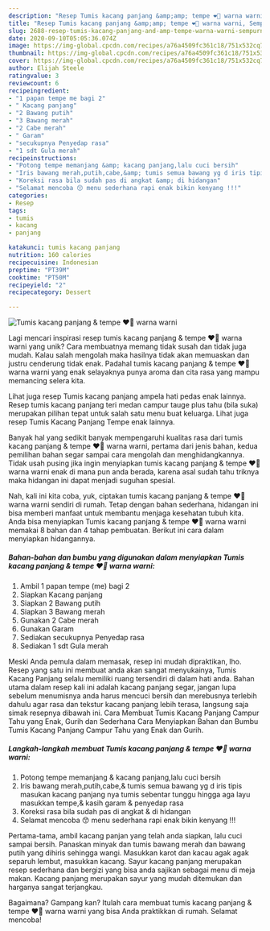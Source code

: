 ```yaml
---
description: "Resep Tumis kacang panjang &amp;amp; tempe ❤️🤩 warna warni, Sempurna"
title: "Resep Tumis kacang panjang &amp;amp; tempe ❤️🤩 warna warni, Sempurna"
slug: 2688-resep-tumis-kacang-panjang-and-amp-tempe-warna-warni-sempurna
date: 2020-09-10T05:05:36.074Z
image: https://img-global.cpcdn.com/recipes/a76a4509fc361c18/751x532cq70/tumis-kacang-panjang-tempe-❤️🤩-warna-warni-foto-resep-utama.jpg
thumbnail: https://img-global.cpcdn.com/recipes/a76a4509fc361c18/751x532cq70/tumis-kacang-panjang-tempe-❤️🤩-warna-warni-foto-resep-utama.jpg
cover: https://img-global.cpcdn.com/recipes/a76a4509fc361c18/751x532cq70/tumis-kacang-panjang-tempe-❤️🤩-warna-warni-foto-resep-utama.jpg
author: Elijah Steele
ratingvalue: 3
reviewcount: 6
recipeingredient:
- "1 papan tempe me bagi 2"
- " Kacang panjang"
- "2 Bawang putih"
- "3 Bawang merah"
- "2 Cabe merah"
- " Garam"
- "secukupnya Penyedap rasa"
- "1 sdt Gula merah"
recipeinstructions:
- "Potong tempe memanjang &amp; kacang panjang,lalu cuci bersih"
- "Iris bawang merah,putih,cabe,&amp; tumis semua bawang yg d iris tipis masukan kacang panjang nya tumis sebentar tunggu hingga aga layu masukkan tempe,&amp; kasih garam &amp; penyedap rasa"
- "Koreksi rasa bila sudah pas di angkat &amp; di hidangan"
- "Selamat mencoba 😙 menu sederhana rapi enak bikin kenyang !!!"
categories:
- Resep
tags:
- tumis
- kacang
- panjang

katakunci: tumis kacang panjang 
nutrition: 160 calories
recipecuisine: Indonesian
preptime: "PT39M"
cooktime: "PT50M"
recipeyield: "2"
recipecategory: Dessert

---
```



![Tumis kacang panjang &amp; tempe ❤️🤩 warna warni](https://img-global.cpcdn.com/recipes/a76a4509fc361c18/751x532cq70/tumis-kacang-panjang-tempe-❤️🤩-warna-warni-foto-resep-utama.jpg)

Lagi mencari inspirasi resep tumis kacang panjang &amp; tempe ❤️🤩 warna warni yang unik? Cara membuatnya memang tidak susah dan tidak juga mudah. Kalau salah mengolah maka hasilnya tidak akan memuaskan dan justru cenderung tidak enak. Padahal tumis kacang panjang &amp; tempe ❤️🤩 warna warni yang enak selayaknya punya aroma dan cita rasa yang mampu memancing selera kita.

Lihat juga resep Tumis kacang panjang ampela hati pedas enak lainnya. Resep tumis kacang panjang teri medan campur tauge plus tahu (bila suka) merupakan pilihan tepat untuk salah satu menu buat keluarga. Lihat juga resep Tumis Kacang Panjang Tempe enak lainnya.

Banyak hal yang sedikit banyak mempengaruhi kualitas rasa dari tumis kacang panjang &amp; tempe ❤️🤩 warna warni, pertama dari jenis bahan, kedua pemilihan bahan segar sampai cara mengolah dan menghidangkannya. Tidak usah pusing jika ingin menyiapkan tumis kacang panjang &amp; tempe ❤️🤩 warna warni enak di mana pun anda berada, karena asal sudah tahu triknya maka hidangan ini dapat menjadi suguhan spesial.


Nah, kali ini kita coba, yuk, ciptakan tumis kacang panjang &amp; tempe ❤️🤩 warna warni sendiri di rumah. Tetap dengan bahan sederhana, hidangan ini bisa memberi manfaat untuk membantu menjaga kesehatan tubuh kita. Anda bisa menyiapkan Tumis kacang panjang &amp; tempe ❤️🤩 warna warni memakai 8 bahan dan 4 tahap pembuatan. Berikut ini cara dalam menyiapkan hidangannya.

<!--inarticleads1-->

##### Bahan-bahan dan bumbu yang digunakan dalam menyiapkan Tumis kacang panjang &amp; tempe ❤️🤩 warna warni:

1. Ambil 1 papan tempe (me) bagi 2
1. Siapkan  Kacang panjang
1. Siapkan 2 Bawang putih
1. Siapkan 3 Bawang merah
1. Gunakan 2 Cabe merah
1. Gunakan  Garam
1. Sediakan secukupnya Penyedap rasa
1. Sediakan 1 sdt Gula merah


Meski Anda pemula dalam memasak, resep ini mudah dipraktikan, lho. Resep yang satu ini membuat anda akan sangat menyukainya, Tumis Kacang Panjang selalu memiliki ruang tersendiri di dalam hati anda. Bahan utama dalam resep kali ini adalah kacang panjang segar, jangan lupa sebelum menumisnya anda harus mencuci bersih dan merebusnya terlebih dahulu agar rasa dan tekstur kacang panjang lebih terasa, langsung saja simak resepnya dibawah ini. Cara Membuat Tumis Kacang Panjang Campur Tahu yang Enak, Gurih dan Sederhana Cara Menyiapkan Bahan dan Bumbu Tumis Kacang Panjang Campur Tahu yang Enak dan Gurih. 

<!--inarticleads2-->

##### Langkah-langkah membuat Tumis kacang panjang &amp; tempe ❤️🤩 warna warni:

1. Potong tempe memanjang &amp; kacang panjang,lalu cuci bersih
1. Iris bawang merah,putih,cabe,&amp; tumis semua bawang yg d iris tipis masukan kacang panjang nya tumis sebentar tunggu hingga aga layu masukkan tempe,&amp; kasih garam &amp; penyedap rasa
1. Koreksi rasa bila sudah pas di angkat &amp; di hidangan
1. Selamat mencoba 😙 menu sederhana rapi enak bikin kenyang !!!


Pertama-tama, ambil kacang panjan yang telah anda siapkan, lalu cuci sampai bersih. Panaskan minyak dan tumis bawang merah dan bawang putih yang dihiris sehingga wangi. Masukkan karot dan kacau agak agak separuh lembut, masukkan kacang. Sayur kacang panjang merupakan resep sederhana dan bergizi yang bisa anda sajikan sebagai menu di meja makan. Kacang panjang merupakan sayur yang mudah ditemukan dan harganya sangat terjangkau. 

Bagaimana? Gampang kan? Itulah cara membuat tumis kacang panjang &amp; tempe ❤️🤩 warna warni yang bisa Anda praktikkan di rumah. Selamat mencoba!
